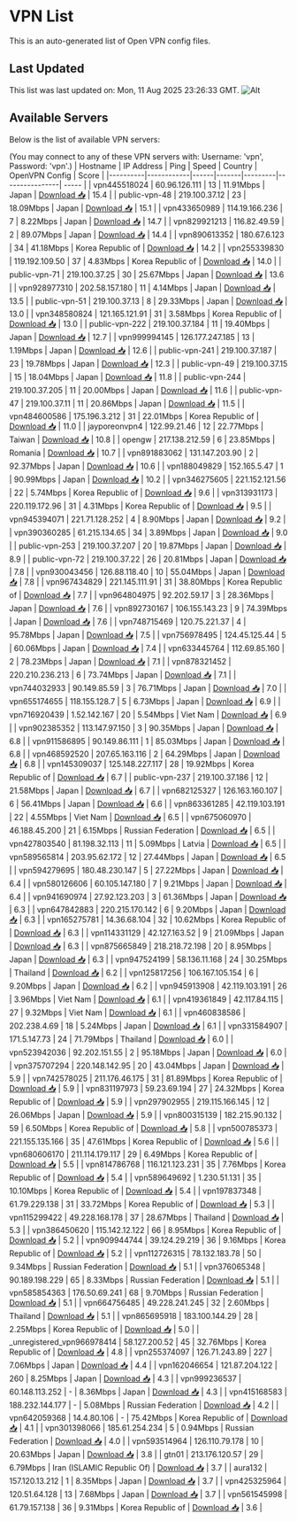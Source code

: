 # VPN List

This is an auto-generated list of Open VPN config files.

## Last Updated

This list was last updated on: Mon, 11 Aug 2025 23:26:33 GMT.
![Alt](https://repobeats.axiom.co/api/embed/186b98318ef1479477931607c1ad7d823f12451f.svg "Repobeats analytics image")

## Available Servers

Below is the list of available VPN servers:

(You may connect to any of these VPN servers with: Username: 'vpn', Password: 'vpn'.)
| Hostname | IP Address | Ping | Speed | Country | OpenVPN Config | Score |
|----------|------------|------|-------|---------|----------------| ----- |
| vpn445518024 | 60.96.126.111 | 13 | 11.91Mbps | Japan | [Download 📥](./configs/server_0_JP.ovpn) | 15.4 |
| public-vpn-48 | 219.100.37.12 | 23 | 18.09Mbps | Japan | [Download 📥](./configs/server_1_JP.ovpn) | 15.1 |
| vpn433650989 | 114.19.166.236 | 7 | 8.22Mbps | Japan | [Download 📥](./configs/server_2_JP.ovpn) | 14.7 |
| vpn829921213 | 116.82.49.59 | 2 | 89.07Mbps | Japan | [Download 📥](./configs/server_3_JP.ovpn) | 14.4 |
| vpn890613352 | 180.67.6.123 | 34 | 41.18Mbps | Korea Republic of | [Download 📥](./configs/server_4_KR.ovpn) | 14.2 |
| vpn255339830 | 119.192.109.50 | 37 | 4.83Mbps | Korea Republic of | [Download 📥](./configs/server_5_KR.ovpn) | 14.0 |
| public-vpn-71 | 219.100.37.25 | 30 | 25.67Mbps | Japan | [Download 📥](./configs/server_6_JP.ovpn) | 13.6 |
| vpn928977310 | 202.58.157.180 | 11 | 4.14Mbps | Japan | [Download 📥](./configs/server_7_JP.ovpn) | 13.5 |
| public-vpn-51 | 219.100.37.13 | 8 | 29.33Mbps | Japan | [Download 📥](./configs/server_8_JP.ovpn) | 13.0 |
| vpn348580824 | 121.165.121.91 | 31 | 3.58Mbps | Korea Republic of | [Download 📥](./configs/server_9_KR.ovpn) | 13.0 |
| public-vpn-222 | 219.100.37.184 | 11 | 19.40Mbps | Japan | [Download 📥](./configs/server_10_JP.ovpn) | 12.7 |
| vpn999994145 | 126.177.247.185 | 13 | 1.19Mbps | Japan | [Download 📥](./configs/server_11_JP.ovpn) | 12.6 |
| public-vpn-241 | 219.100.37.187 | 23 | 19.78Mbps | Japan | [Download 📥](./configs/server_12_JP.ovpn) | 12.3 |
| public-vpn-49 | 219.100.37.15 | 15 | 18.04Mbps | Japan | [Download 📥](./configs/server_13_JP.ovpn) | 11.8 |
| public-vpn-244 | 219.100.37.205 | 11 | 20.00Mbps | Japan | [Download 📥](./configs/server_14_JP.ovpn) | 11.6 |
| public-vpn-47 | 219.100.37.11 | 11 | 20.86Mbps | Japan | [Download 📥](./configs/server_15_JP.ovpn) | 11.5 |
| vpn484600586 | 175.196.3.212 | 31 | 22.01Mbps | Korea Republic of | [Download 📥](./configs/server_16_KR.ovpn) | 11.0 |
| jayporeonvpn4 | 122.99.21.46 | 12 | 22.77Mbps | Taiwan | [Download 📥](./configs/server_17_TW.ovpn) | 10.8 |
| opengw | 217.138.212.59 | 6 | 23.85Mbps | Romania | [Download 📥](./configs/server_18_RO.ovpn) | 10.7 |
| vpn891883062 | 131.147.203.90 | 2 | 92.37Mbps | Japan | [Download 📥](./configs/server_19_JP.ovpn) | 10.6 |
| vpn188049829 | 152.165.5.47 | 1 | 90.99Mbps | Japan | [Download 📥](./configs/server_20_JP.ovpn) | 10.2 |
| vpn346275605 | 221.152.121.56 | 22 | 5.74Mbps | Korea Republic of | [Download 📥](./configs/server_21_KR.ovpn) | 9.6 |
| vpn313931173 | 220.119.172.96 | 31 | 4.31Mbps | Korea Republic of | [Download 📥](./configs/server_22_KR.ovpn) | 9.5 |
| vpn945394071 | 221.71.128.252 | 4 | 8.90Mbps | Japan | [Download 📥](./configs/server_23_JP.ovpn) | 9.2 |
| vpn390360285 | 61.215.134.65 | 34 | 3.89Mbps | Japan | [Download 📥](./configs/server_24_JP.ovpn) | 9.0 |
| public-vpn-253 | 219.100.37.207 | 20 | 19.87Mbps | Japan | [Download 📥](./configs/server_25_JP.ovpn) | 8.9 |
| public-vpn-72 | 219.100.37.22 | 26 | 20.81Mbps | Japan | [Download 📥](./configs/server_26_JP.ovpn) | 7.8 |
| vpn930043456 | 126.88.118.40 | 10 | 55.04Mbps | Japan | [Download 📥](./configs/server_27_JP.ovpn) | 7.8 |
| vpn967434829 | 221.145.111.91 | 31 | 38.80Mbps | Korea Republic of | [Download 📥](./configs/server_28_KR.ovpn) | 7.7 |
| vpn964804975 | 92.202.59.17 | 3 | 28.36Mbps | Japan | [Download 📥](./configs/server_29_JP.ovpn) | 7.6 |
| vpn892730167 | 106.155.143.23 | 9 | 74.39Mbps | Japan | [Download 📥](./configs/server_30_JP.ovpn) | 7.6 |
| vpn748715469 | 120.75.221.37 | 4 | 95.78Mbps | Japan | [Download 📥](./configs/server_31_JP.ovpn) | 7.5 |
| vpn756978495 | 124.45.125.44 | 5 | 60.06Mbps | Japan | [Download 📥](./configs/server_32_JP.ovpn) | 7.4 |
| vpn633445764 | 112.69.85.160 | 2 | 78.23Mbps | Japan | [Download 📥](./configs/server_33_JP.ovpn) | 7.1 |
| vpn878321452 | 220.210.236.213 | 6 | 73.74Mbps | Japan | [Download 📥](./configs/server_34_JP.ovpn) | 7.1 |
| vpn744032933 | 90.149.85.59 | 3 | 76.71Mbps | Japan | [Download 📥](./configs/server_35_JP.ovpn) | 7.0 |
| vpn655174655 | 118.155.128.7 | 5 | 6.73Mbps | Japan | [Download 📥](./configs/server_36_JP.ovpn) | 6.9 |
| vpn716920439 | 1.52.142.167 | 20 | 5.54Mbps | Viet Nam | [Download 📥](./configs/server_37_VN.ovpn) | 6.9 |
| vpn902385352 | 113.147.97.150 | 3 | 90.35Mbps | Japan | [Download 📥](./configs/server_38_JP.ovpn) | 6.8 |
| vpn911586895 | 90.149.86.111 | 1 | 85.03Mbps | Japan | [Download 📥](./configs/server_39_JP.ovpn) | 6.8 |
| vpn468592520 | 207.65.163.116 | 2 | 64.29Mbps | Japan | [Download 📥](./configs/server_40_JP.ovpn) | 6.8 |
| vpn145309037 | 125.148.227.117 | 28 | 19.92Mbps | Korea Republic of | [Download 📥](./configs/server_41_KR.ovpn) | 6.7 |
| public-vpn-237 | 219.100.37.186 | 12 | 21.58Mbps | Japan | [Download 📥](./configs/server_42_JP.ovpn) | 6.7 |
| vpn682125327 | 126.163.160.107 | 6 | 56.41Mbps | Japan | [Download 📥](./configs/server_43_JP.ovpn) | 6.6 |
| vpn863361285 | 42.119.103.191 | 22 | 4.55Mbps | Viet Nam | [Download 📥](./configs/server_44_VN.ovpn) | 6.5 |
| vpn675060970 | 46.188.45.200 | 21 | 6.15Mbps | Russian Federation | [Download 📥](./configs/server_45_RU.ovpn) | 6.5 |
| vpn427803540 | 81.198.32.113 | 11 | 5.09Mbps | Latvia | [Download 📥](./configs/server_46_LV.ovpn) | 6.5 |
| vpn589565814 | 203.95.62.172 | 12 | 27.44Mbps | Japan | [Download 📥](./configs/server_47_JP.ovpn) | 6.5 |
| vpn594279695 | 180.48.230.147 | 5 | 27.22Mbps | Japan | [Download 📥](./configs/server_48_JP.ovpn) | 6.4 |
| vpn580126606 | 60.105.147.180 | 7 | 9.21Mbps | Japan | [Download 📥](./configs/server_49_JP.ovpn) | 6.4 |
| vpn941690974 | 27.92.123.203 | 3 | 61.36Mbps | Japan | [Download 📥](./configs/server_50_JP.ovpn) | 6.3 |
| vpn647842883 | 220.215.170.142 | 6 | 9.20Mbps | Japan | [Download 📥](./configs/server_51_JP.ovpn) | 6.3 |
| vpn165275781 | 14.36.68.104 | 32 | 10.62Mbps | Korea Republic of | [Download 📥](./configs/server_52_KR.ovpn) | 6.3 |
| vpn114331129 | 42.127.163.52 | 9 | 21.09Mbps | Japan | [Download 📥](./configs/server_53_JP.ovpn) | 6.3 |
| vpn875665849 | 218.218.72.198 | 20 | 8.95Mbps | Japan | [Download 📥](./configs/server_54_JP.ovpn) | 6.3 |
| vpn947524199 | 58.136.11.168 | 24 | 30.25Mbps | Thailand | [Download 📥](./configs/server_55_TH.ovpn) | 6.2 |
| vpn125817256 | 106.167.105.154 | 6 | 9.20Mbps | Japan | [Download 📥](./configs/server_56_JP.ovpn) | 6.2 |
| vpn945913908 | 42.119.103.191 | 26 | 3.96Mbps | Viet Nam | [Download 📥](./configs/server_57_VN.ovpn) | 6.1 |
| vpn419361849 | 42.117.84.115 | 27 | 9.32Mbps | Viet Nam | [Download 📥](./configs/server_58_VN.ovpn) | 6.1 |
| vpn460838586 | 202.238.4.69 | 18 | 5.24Mbps | Japan | [Download 📥](./configs/server_59_JP.ovpn) | 6.1 |
| vpn331584907 | 171.5.147.73 | 24 | 71.79Mbps | Thailand | [Download 📥](./configs/server_60_TH.ovpn) | 6.0 |
| vpn523942036 | 92.202.151.55 | 2 | 95.18Mbps | Japan | [Download 📥](./configs/server_61_JP.ovpn) | 6.0 |
| vpn375707294 | 220.148.142.95 | 20 | 43.04Mbps | Japan | [Download 📥](./configs/server_62_JP.ovpn) | 5.9 |
| vpn742578025 | 211.176.46.175 | 31 | 81.89Mbps | Korea Republic of | [Download 📥](./configs/server_63_KR.ovpn) | 5.9 |
| vpn831197973 | 59.23.69.194 | 27 | 24.32Mbps | Korea Republic of | [Download 📥](./configs/server_64_KR.ovpn) | 5.9 |
| vpn297902955 | 219.115.166.145 | 12 | 26.06Mbps | Japan | [Download 📥](./configs/server_65_JP.ovpn) | 5.9 |
| vpn800315139 | 182.215.90.132 | 59 | 6.50Mbps | Korea Republic of | [Download 📥](./configs/server_66_KR.ovpn) | 5.8 |
| vpn500785373 | 221.155.135.166 | 35 | 47.61Mbps | Korea Republic of | [Download 📥](./configs/server_67_KR.ovpn) | 5.6 |
| vpn680606170 | 211.114.179.117 | 29 | 6.49Mbps | Korea Republic of | [Download 📥](./configs/server_68_KR.ovpn) | 5.5 |
| vpn814786768 | 116.121.123.231 | 35 | 7.76Mbps | Korea Republic of | [Download 📥](./configs/server_69_KR.ovpn) | 5.4 |
| vpn589649692 | 1.230.51.131 | 35 | 10.10Mbps | Korea Republic of | [Download 📥](./configs/server_70_KR.ovpn) | 5.4 |
| vpn197837348 | 61.79.229.138 | 31 | 33.72Mbps | Korea Republic of | [Download 📥](./configs/server_71_KR.ovpn) | 5.3 |
| vpn115299422 | 49.228.168.178 | 37 | 28.67Mbps | Thailand | [Download 📥](./configs/server_72_TH.ovpn) | 5.3 |
| vpn386450620 | 115.142.12.122 | 66 | 8.95Mbps | Korea Republic of | [Download 📥](./configs/server_73_KR.ovpn) | 5.2 |
| vpn909944744 | 39.124.29.219 | 36 | 9.16Mbps | Korea Republic of | [Download 📥](./configs/server_74_KR.ovpn) | 5.2 |
| vpn112726315 | 78.132.183.78 | 50 | 9.34Mbps | Russian Federation | [Download 📥](./configs/server_75_RU.ovpn) | 5.1 |
| vpn376065348 | 90.189.198.229 | 65 | 8.33Mbps | Russian Federation | [Download 📥](./configs/server_76_RU.ovpn) | 5.1 |
| vpn585854363 | 176.50.69.241 | 68 | 9.70Mbps | Russian Federation | [Download 📥](./configs/server_77_RU.ovpn) | 5.1 |
| vpn664756485 | 49.228.241.245 | 32 | 2.60Mbps | Thailand | [Download 📥](./configs/server_78_TH.ovpn) | 5.1 |
| vpn865695918 | 183.100.144.29 | 28 | 2.25Mbps | Korea Republic of | [Download 📥](./configs/server_79_KR.ovpn) | 5.0 |
| _unregistered_vpn966978414 | 58.127.200.52 | 45 | 32.76Mbps | Korea Republic of | [Download 📥](./configs/server_80_KR.ovpn) | 4.8 |
| vpn255374097 | 126.71.243.89 | 227 | 7.06Mbps | Japan | [Download 📥](./configs/server_81_JP.ovpn) | 4.4 |
| vpn162046654 | 121.87.204.122 | 260 | 8.25Mbps | Japan | [Download 📥](./configs/server_82_JP.ovpn) | 4.3 |
| vpn999236537 | 60.148.113.252 | - | 8.36Mbps | Japan | [Download 📥](./configs/server_83_JP.ovpn) | 4.3 |
| vpn415168583 | 188.232.144.177 | - | 5.08Mbps | Russian Federation | [Download 📥](./configs/server_84_RU.ovpn) | 4.2 |
| vpn642059368 | 14.4.80.106 | - | 75.42Mbps | Korea Republic of | [Download 📥](./configs/server_85_KR.ovpn) | 4.1 |
| vpn301398066 | 185.61.254.234 | 5 | 0.94Mbps | Russian Federation | [Download 📥](./configs/server_86_RU.ovpn) | 4.0 |
| vpn593514964 | 126.110.79.178 | 10 | 20.63Mbps | Japan | [Download 📥](./configs/server_87_JP.ovpn) | 3.8 |
| gtn01 | 213.176.120.57 | 29 | 6.79Mbps | Iran (ISLAMIC Republic Of) | [Download 📥](./configs/server_88_IR.ovpn) | 3.7 |
| aura132 | 157.120.13.212 | 1 | 8.35Mbps | Japan | [Download 📥](./configs/server_89_JP.ovpn) | 3.7 |
| vpn425325964 | 120.51.64.128 | 13 | 7.68Mbps | Japan | [Download 📥](./configs/server_90_JP.ovpn) | 3.7 |
| vpn561545998 | 61.79.157.138 | 36 | 9.31Mbps | Korea Republic of | [Download 📥](./configs/server_91_KR.ovpn) | 3.6 |
